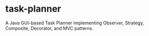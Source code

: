 # task-planner
A Java GUI-based Task Planner implementing Observer, Strategy, Composite, Decorator, and MVC patterns.
